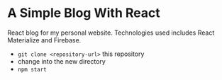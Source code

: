 # A Simple Blog With React
React blog for my personal website. Technologies used includes React Materialize and Firebase.

* `git clone <repository-url>` this repository
* change into the new directory
* `npm start`
